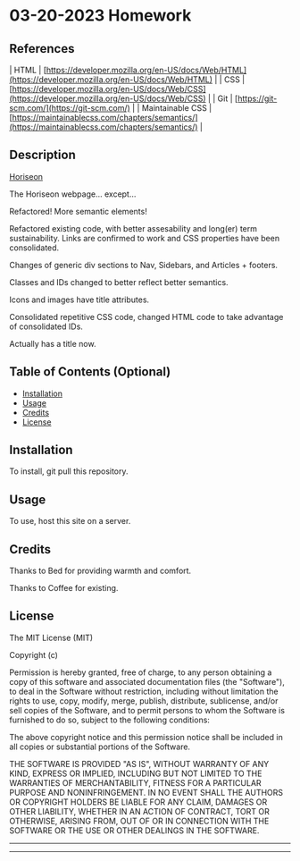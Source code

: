 # 03-20-2023 Homework

## References

| HTML    | [https://developer.mozilla.org/en-US/docs/Web/HTML](https://developer.mozilla.org/en-US/docs/Web/HTML) |
| CSS     | [https://developer.mozilla.org/en-US/docs/Web/CSS](https://developer.mozilla.org/en-US/docs/Web/CSS)      |
| Git | [https://git-scm.com/](https://git-scm.com/)     |
| Maintainable CSS | [https://maintainablecss.com/chapters/semantics/](https://maintainablecss.com/chapters/semantics/)     |


## Description

[Horiseon](https://google.com)

The Horiseon webpage... except...

Refactored! More semantic elements!

Refactored existing code, with better assesability and long(er) term sustainability. Links are confirmed to work and CSS properties have been consolidated.

Changes of generic div sections to Nav, Sidebars, and Articles + footers.

Classes and IDs changed to better reflect better semantics.

Icons and images have title attributes.


Consolidated repetitive CSS code, changed HTML code to take advantage of consolidated IDs.

Actually has a title now.


## Table of Contents (Optional)


* [Installation](#installation)
* [Usage](#usage)
* [Credits](#credits)
* [License](#license)


## Installation

To install, git pull this repository.


## Usage

To use, host this site on a server.

## Credits

Thanks to Bed for providing warmth and comfort.

Thanks to Coffee for existing.


## License

The MIT License (MIT)

Copyright (c)

Permission is hereby granted, free of charge, to any person obtaining a copy of this software and associated documentation files (the "Software"), to deal in the Software without restriction, including without limitation the rights to use, copy, modify, merge, publish, distribute, sublicense, and/or sell copies of the Software, and to permit persons to whom the Software is furnished to do so, subject to the following conditions:

The above copyright notice and this permission notice shall be included in all copies or substantial portions of the Software.

THE SOFTWARE IS PROVIDED "AS IS", WITHOUT WARRANTY OF ANY KIND, EXPRESS OR IMPLIED, INCLUDING BUT NOT LIMITED TO THE WARRANTIES OF MERCHANTABILITY, FITNESS FOR A PARTICULAR PURPOSE AND NONINFRINGEMENT. IN NO EVENT SHALL THE AUTHORS OR COPYRIGHT HOLDERS BE LIABLE FOR ANY CLAIM, DAMAGES OR OTHER LIABILITY, WHETHER IN AN ACTION OF CONTRACT, TORT OR OTHERWISE, ARISING FROM, OUT OF OR IN CONNECTION WITH THE SOFTWARE OR THE USE OR OTHER DEALINGS IN THE SOFTWARE.


---



---

